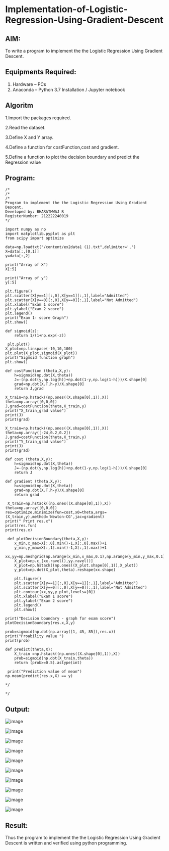 # Implementation-of-Logistic-Regression-Using-Gradient-Descent

## AIM:
To write a program to implement the the Logistic Regression Using Gradient Descent.

## Equipments Required:
1. Hardware – PCs
2. Anaconda – Python 3.7 Installation / Jupyter notebook

## Algoritm

1.Import the packages required.

2.Read the dataset.

3.Define X and Y array.

4.Define a function for costFunction,cost and gradient.

5.Define a function to plot the decision boundary and predict the Regression value
 

## Program:
```
/*
/*
/*
Program to implement the the Logistic Regression Using Gradient Descent.
Developed by: BHARATHWAJ R
RegisterNumber: 212222240019
*/

import numpy as np
import matplotlib.pyplot as plt
from scipy import optimize

data=np.loadtxt("/content/ex2data1 (1).txt",delimiter=',')
X=data[:,[0,1]]
y=data[:,2]

print("Array of X") 
X[:5]

print("Array of y") 
y[:5]

plt.figure()
plt.scatter(X[y==1][:,0],X[y==1][:,1],label="Admitted")
plt.scatter(X[y==0][:,0],X[y==0][:,1],label="Not Admitted")
plt.xlabel("Exam 1 score")
plt.ylabel("Exam 2 score")
plt.legend()
print("Exam 1- score Graph")
plt.show()

def sigmoid(z):
    return 1/(1+np.exp(-z))

 plt.plot()
X_plot=np.linspace(-10,10,100)
plt.plot(X_plot,sigmoid(X_plot))
print("Sigmoid function graph")
plt.show()

def costFunction (theta,X,y):
    h=sigmoid(np.dot(X,theta))
    J=-(np.dot(y,np.log(h))+np.dot(1-y,np.log(1-h)))/X.shape[0]
    grad=np.dot(X.T,h-y)/X.shape[0]
    return J,grad
    
X_train=np.hstack((np.ones((X.shape[0],1)),X))
theta=np.array([0,0,0])
J,grad=costFunction(theta,X_train,y)
print("X_train_grad value")
print(J)
print(grad)

X_train=np.hstack((np.ones((X.shape[0],1)),X))
theta=np.array([-24,0.2,0.2])
J,grad=costFunction(theta,X_train,y)
print("Y_train_grad value")
print(J)
print(grad)

def cost (theta,X,y):
    h=sigmoid(np.dot(X,theta))
    J=-(np.dot(y,np.log(h))+np.dot(1-y,np.log(1-h)))/X.shape[0]
    return J

def gradient (theta,X,y):
    h=sigmoid(np.dot(X,theta))
    grad=np.dot(X.T,h-y)/X.shape[0]
    return grad 
   
 X_train=np.hstack((np.ones((X.shape[0],1)),X))
theta=np.array([0,0,0])
res=optimize.minimize(fun=cost,x0=theta,args=(X_train,y),method='Newton-CG',jac=gradient)
print(" Print res.x")
print(res.fun)
print(res.x)   
    
 def plotDecisionBoundary(theta,X,y):
    x_min,x_max=X[:,0].min()-1,X[:,0].max()+1
    y_min,y_max=X[:,1].min()-1,X[:,1].max()+1
    xx,yy=np.meshgrid(np.arange(x_min,x_max,0.1),np.arange(y_min,y_max,0.1))
    X_plot=np.c_[xx.ravel(),yy.ravel()]
    X_plot=np.hstack((np.ones((X_plot.shape[0],1)),X_plot))
    y_plot=np.dot(X_plot,theta).reshape(xx.shape)
    
    plt.figure()
    plt.scatter(X[y==1][:,0],X[y==1][:,1],label="Admitted")
    plt.scatter(X[y==0][:,0],X[y==0][:,1],label="Not Admitted")
    plt.contour(xx,yy,y_plot,levels=[0])
    plt.xlabel("Exam 1 score")
    plt.ylabel("Exam 2 score")
    plt.legend()
    plt.show()
  
print("Decision boundary - graph for exam score")
plotDecisionBoundary(res.x,X,y)

prob=sigmoid(np.dot(np.array([1, 45, 85]),res.x))
print("Proability value ")
print(prob)

def predict(theta,X):
    X_train =np.hstack((np.ones((X.shape[0],1)),X))
    prob=sigmoid(np.dot(X_train,theta))
    return (prob>=0.5).astype(int)
   
 print("Prediction value of mean")
np.mean(predict(res.x,X) == y)
 
*/

*/
```

## Output:
![image](https://github.com/BHARATHWAJRAMESH/-Implementation-of-Logistic-Regression-Using-Gradient-Descent/assets/119394248/0beed71d-23e4-4b74-8c84-6db4f0e12393)

![image](https://github.com/BHARATHWAJRAMESH/-Implementation-of-Logistic-Regression-Using-Gradient-Descent/assets/119394248/eac26f4a-e5ec-475d-948c-43432a47c628)

![image](https://github.com/BHARATHWAJRAMESH/-Implementation-of-Logistic-Regression-Using-Gradient-Descent/assets/119394248/8366dc01-35fb-4b89-9566-a88f336f3bf0)

![image](https://github.com/BHARATHWAJRAMESH/-Implementation-of-Logistic-Regression-Using-Gradient-Descent/assets/119394248/2343afd0-c038-4926-8ab5-1c8c10197b5d)

![image](https://github.com/BHARATHWAJRAMESH/-Implementation-of-Logistic-Regression-Using-Gradient-Descent/assets/119394248/448e07f0-2a2f-4f0c-bdf8-8fb42c5633dc)

![image](https://github.com/BHARATHWAJRAMESH/-Implementation-of-Logistic-Regression-Using-Gradient-Descent/assets/119394248/7677a425-97f0-4d60-a978-ee2ebfa8865a)

![image](https://github.com/BHARATHWAJRAMESH/-Implementation-of-Logistic-Regression-Using-Gradient-Descent/assets/119394248/63653883-847d-440f-b4d3-8f1cfc6fc6e5)

![image](https://github.com/BHARATHWAJRAMESH/-Implementation-of-Logistic-Regression-Using-Gradient-Descent/assets/119394248/296a86d0-8b32-4e62-96dd-05f9aba0c70c)

![image](https://github.com/BHARATHWAJRAMESH/-Implementation-of-Logistic-Regression-Using-Gradient-Descent/assets/119394248/aeff23a0-b03d-46be-91e8-82dcac149bad)

![image](https://github.com/BHARATHWAJRAMESH/-Implementation-of-Logistic-Regression-Using-Gradient-Descent/assets/119394248/c938e757-14ee-4cd0-a25e-24e3071056f8)




## Result:
Thus the program to implement the the Logistic Regression Using Gradient Descent is written and verified using python programming.

